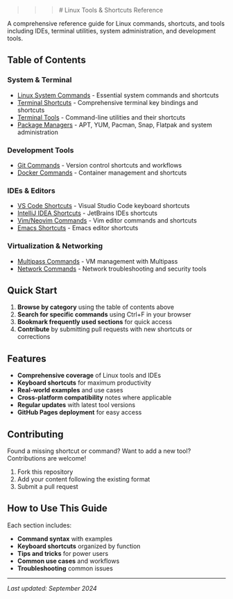 >>><h># Linux Tools & Shortcuts Reference

A comprehensive reference guide for Linux commands, shortcuts, and tools including IDEs, terminal utilities, system administration, and development tools.

## Table of Contents

### System & Terminal
- [Linux System Commands](/docs/linux-commands/) - Essential system commands and shortcuts
- [Terminal Shortcuts](/docs/terminal-shortcuts/) - Comprehensive terminal key bindings and shortcuts
- [Terminal Tools](/docs/terminal-tools/) - Command-line utilities and their shortcuts
- [Package Managers](/docs/package-managers/) - APT, YUM, Pacman, Snap, Flatpak and system administration

### Development Tools
- [Git Commands](/docs/git-commands/) - Version control shortcuts and workflows
- [Docker Commands](/docs/docker-commands/) - Container management and shortcuts

### IDEs & Editors
- [VS Code Shortcuts](/docs/vscode-shortcuts/) - Visual Studio Code keyboard shortcuts
- [IntelliJ IDEA Shortcuts](/docs/intellij-shortcuts/) - JetBrains IDEs shortcuts
- [Vim/Neovim Commands](/docs/vim-commands/) - Vim editor commands and shortcuts
- [Emacs Shortcuts](/docs/emacs-shortcuts/) - Emacs editor shortcuts

### Virtualization & Networking
- [Multipass Commands](/docs/multipass-commands/) - VM management with Multipass
- [Network Commands](/docs/network-commands/) - Network troubleshooting and security tools


## Quick Start

1. **Browse by category** using the table of contents above
2. **Search for specific commands** using Ctrl+F in your browser
3. **Bookmark frequently used sections** for quick access
4. **Contribute** by submitting pull requests with new shortcuts or corrections

## Features

- **Comprehensive coverage** of Linux tools and IDEs
- **Keyboard shortcuts** for maximum productivity
- **Real-world examples** and use cases
- **Cross-platform compatibility** notes where applicable
- **Regular updates** with latest tool versions
- **GitHub Pages deployment** for easy access

## Contributing

Found a missing shortcut or command? Want to add a new tool? Contributions are welcome!

1. Fork this repository
2. Add your content following the existing format
3. Submit a pull request

## How to Use This Guide

Each section includes:
- **Command syntax** with examples
- **Keyboard shortcuts** organized by function
- **Tips and tricks** for power users
- **Common use cases** and workflows
- **Troubleshooting** common issues

---

*Last updated: September 2024*
